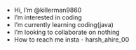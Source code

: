 - Hi, I’m @killerman9860
- I’m interested in coding
- I’m currently learning coding(java)
- I’m looking to collaborate on nothing
- How to reach me insta - harsh_ahire_00

<!---
killerman9860/killerman9860 is a ✨ special ✨ repository.

